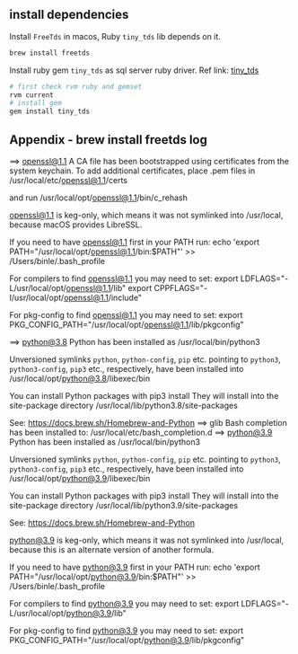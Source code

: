 

## install dependencies

Install `FreeTds` in macos, Ruby `tiny_tds` lib depends on it.

```bash
brew install freetds
```

Install ruby gem `tiny_tds` as sql server ruby driver.
Ref link: [tiny_tds](https://github.com/rails-sqlserver/tiny_tds)

```bash
# first check rvm ruby and gemset
rvm current
# install gem
gem install tiny_tds
```


## Appendix - brew install freetds log


==> openssl@1.1
A CA file has been bootstrapped using certificates from the system
keychain. To add additional certificates, place .pem files in
  /usr/local/etc/openssl@1.1/certs

and run
  /usr/local/opt/openssl@1.1/bin/c_rehash

openssl@1.1 is keg-only, which means it was not symlinked into /usr/local,
because macOS provides LibreSSL.

If you need to have openssl@1.1 first in your PATH run:
  echo 'export PATH="/usr/local/opt/openssl@1.1/bin:$PATH"' >> /Users/binle/.bash_profile

For compilers to find openssl@1.1 you may need to set:
  export LDFLAGS="-L/usr/local/opt/openssl@1.1/lib"
  export CPPFLAGS="-I/usr/local/opt/openssl@1.1/include"

For pkg-config to find openssl@1.1 you may need to set:
  export PKG_CONFIG_PATH="/usr/local/opt/openssl@1.1/lib/pkgconfig"

==> python@3.8
Python has been installed as
  /usr/local/bin/python3

Unversioned symlinks `python`, `python-config`, `pip` etc. pointing to
`python3`, `python3-config`, `pip3` etc., respectively, have been installed into
  /usr/local/opt/python@3.8/libexec/bin

You can install Python packages with
  pip3 install <package>
They will install into the site-package directory
  /usr/local/lib/python3.8/site-packages

See: https://docs.brew.sh/Homebrew-and-Python
==> glib
Bash completion has been installed to:
  /usr/local/etc/bash_completion.d
==> python@3.9
Python has been installed as
  /usr/local/bin/python3

Unversioned symlinks `python`, `python-config`, `pip` etc. pointing to
`python3`, `python3-config`, `pip3` etc., respectively, have been installed into
  /usr/local/opt/python@3.9/libexec/bin

You can install Python packages with
  pip3 install <package>
They will install into the site-package directory
  /usr/local/lib/python3.9/site-packages

See: https://docs.brew.sh/Homebrew-and-Python

python@3.9 is keg-only, which means it was not symlinked into /usr/local,
because this is an alternate version of another formula.

If you need to have python@3.9 first in your PATH run:
  echo 'export PATH="/usr/local/opt/python@3.9/bin:$PATH"' >> /Users/binle/.bash_profile

For compilers to find python@3.9 you may need to set:
  export LDFLAGS="-L/usr/local/opt/python@3.9/lib"

For pkg-config to find python@3.9 you may need to set:
  export PKG_CONFIG_PATH="/usr/local/opt/python@3.9/lib/pkgconfig"

